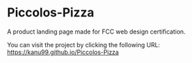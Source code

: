 # Piccolos-Pizza
 A product landing page made for FCC web design certification.

You can visit the project by clicking the following URL: https://kanu99.github.io/Piccolos-Pizza
